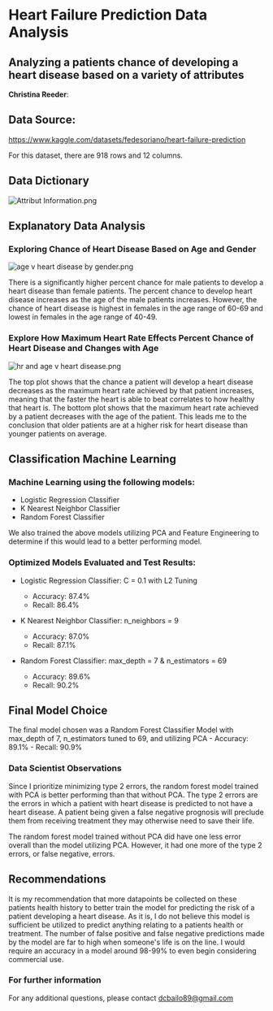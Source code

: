 # Heart Failure Prediction Data Analysis
## Analyzing a patients chance of developing a heart disease based on a variety of attributes

**Christina Reeder**: 

## Data Source:
https://www.kaggle.com/datasets/fedesoriano/heart-failure-prediction

For this dataset, there are 918 rows and 12 columns.

## Data Dictionary
![Attribut Information.png](https://github.com/dcreeder89/Heart-Failure-Prediction-Data-Analysis/blob/main/Attribute%20Information.png)


## Explanatory Data Analysis

### Exploring Chance of Heart Disease Based on Age and Gender
   
![age v heart disease by gender.png](https://github.com/dcreeder89/Heart-Failure-Prediction-Data-Analysis/blob/main/age%20v%20heart%20disease%20by%20gender.png)

There is a significantly higher percent chance for male patients to develop a heart disease than female patients. The percent chance to develop heart disease increases as the age of the male patients increases. However, the chance of heart disease is highest in females in the age range of 60-69 and lowest in females in the age range of 40-49. 

### Explore How Maximum Heart Rate Effects Percent Chance of Heart Disease and Changes with Age

![hr and age v heart disease.png](https://github.com/dcreeder89/Heart-Failure-Prediction-Data-Analysis/blob/main/hr%20and%20age%20v%20heart%20disease.png)

The top plot shows that the chance a patient will develop a heart disease decreases as the maximum heart rate achieved by that patient increases, meaning that the faster the heart is able to beat correlates to how healthy that heart is. The bottom plot shows that the maximum heart rate achieved by a patient decreases with the age of the patient. This leads me to the conclusion that older patients are at a higher risk for heart disease than younger patients on average. 


## Classification Machine Learning

### Machine Learning using the following models:
  - Logistic Regression Classifier
  - K Nearest Neighbor Classifier
  - Random Forest Classifier

We also trained the above models utilizing PCA and Feature Engineering to determine if this would lead to a better performing model. 


### Optimized Models Evaluated and Test Results: 
  - Logistic Regression Classifier: C = 0.1 with L2 Tuning
      - Accuracy: 87.4%
      - Recall: 86.4%

  - K Nearest Neighbor Classifier: n_neighbors = 9
      - Accuracy: 87.0%
      - Recall: 87.1%
      
   - Random Forest Classifier: max_depth = 7 & n_estimators = 69
      - Accuracy: 89.6%
      - Recall: 90.2%


## Final Model Choice
The final model chosen was a Random Forest Classifier Model with max_depth of 7, n_estimators tuned to 69, and utilizing PCA
    - Accuracy: 89.1%
    - Recall: 90.9%


### Data Scientist Observations
Since I prioritize minimizing type 2 errors, the random forest model trained with PCA is better performing than that without PCA. The type 2 errors are the errors in which a patient with heart disease is predicted to not have a heart disease. A patient being given a false negative prognosis will preclude them from receiving treatment they may otherwise need to save their life. 

The random forest model trained without PCA did have one less error overall than the model utilizing PCA. However, it had one more of the type 2 errors, or false negative, errors. 


## Recommendations
It is my recommendation that more datapoints be collected on these patients health history to better train the model for predicting the risk of a patient developing a heart disease. As it is, I do not believe this model is sufficient be utilized to predict anything relating to a patients health or treatment. The number of false positive and false negative predictions made by the model are far to high when someone's life is on the line. I would require an accuracy in a model around 98-99% to even begin considering commercial use. 


### For further information
For any additional questions, please contact dcbailo89@gmail.com
